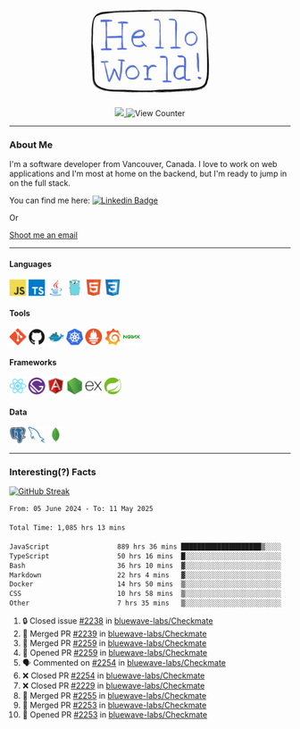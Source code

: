 <div align="center">
    <img src="./img/hello_world.webp" height="200px" width="">
    <div>
        <a href="https://www.linkedin.com/in/ajhollid">
            <img src="https://img.shields.io/badge/LinkedIn-blue"/>
        </a>
        <img src="https://komarev.com/ghpvc/?username=ajhollid&color=yellow" alt="View Counter">
    </div>
</div>

---

### About Me

I'm a software developer from Vancouver, Canada. I love to work on web applications and I'm most at home on the backend, but I'm ready to jump in on the full stack.

You can find me here: [![Linkedin Badge](https://img.shields.io/badge/-ajhollid-blue?style=flat&logo=Linkedin&logoColor=white)](https://www.linkedin.com/in/ajhollid)

Or

[Shoot me an email](mailto:ajhollid@gmail.com)

---

#### Languages

<div>
    <img src="./img/devicons/javascript-original.svg" width=30 height=30 alt="JavaScript">
    <img src="/img/devicons/typescript-original.svg" width=30 height=30 alt="TypeScript">
    <img src="./img/devicons/java-original.svg" width=30 height=30 alt="Java">
    <img src="./img/devicons/go-original.svg" width=30 height=30 alt="Golang">
    <img src="./img/devicons/html5-original.svg" width=30 height=30 alt="HTML 5">
    <img src="./img/devicons/css3-original.svg" width=30 height=30 alt="CSS 3">
</div>

#### Tools

<div>
    <img src="./img/devicons/git-original.svg" width=30 height=30 alt="Git">
    <img src="./img/devicons/github-original.svg" width=30 height=30 alt="Github">
    <img src="./img/devicons/docker-original.svg" width=30 
    height=30 alt="Docker">
    <img src="./img/devicons/kubernetes-original.svg" width=30 height=30 alt="K8">
    <img src="./img/devicons/prometheus-original.svg" width=30 height=30 alt="Prometheus">
    <img src="./img/devicons/grafana-original.svg" width=30 height=30 alt="Grafana">
    <img src="./img/devicons/nginx-original.svg" width=30 height=30 alt="Nginx">
</div>

#### Frameworks

<div>
    <img src="./img/devicons/react-original.svg" width=30 height=30 alt="React">
    <img src="./img/devicons/gatsby-original.svg" width=30 height=30 alt="Gatsby">
    <img src="./img/devicons/angularjs-original.svg" width=30 height=30 alt="AngularJS">
    <img src="./img/devicons/nodejs-original.svg" width=30 height=30 alt="NodeJS">
    <img src="./img/devicons/express-original.svg" width=30 height=30 alt="Express">
    <img src="./img/devicons/spring-original.svg" width=30 height=30 alt="Spring">
</div>

#### Data

<div>
    <img src="./img/devicons/postgresql-original.svg" width=30 height=30 alt="Postgresql">
    <img src="./img/devicons/mysql-original.svg" width=30 height=30 alt="Mysql">
    <img src="./img/devicons/mongodb-original.svg" width=30 height=30 alt="MongoDB">
</div>

---

### Interesting(?) Facts

[![GitHub Streak](http://github-readme-streak-stats.herokuapp.com?user=ajhollid)](https://git.io/streak-stats)

 <!--START_SECTION:waka-->

```txt
From: 05 June 2024 - To: 11 May 2025

Total Time: 1,085 hrs 13 mins

JavaScript                 889 hrs 36 mins ████████████████████▒░░░░   81.40 %
TypeScript                 50 hrs 16 mins  █░░░░░░░░░░░░░░░░░░░░░░░░   04.60 %
Bash                       36 hrs 10 mins  ▓░░░░░░░░░░░░░░░░░░░░░░░░   03.31 %
Markdown                   22 hrs 4 mins   ▓░░░░░░░░░░░░░░░░░░░░░░░░   02.02 %
Docker                     14 hrs 50 mins  ▒░░░░░░░░░░░░░░░░░░░░░░░░   01.36 %
CSS                        10 hrs 58 mins  ▒░░░░░░░░░░░░░░░░░░░░░░░░   01.00 %
Other                      7 hrs 35 mins   ▒░░░░░░░░░░░░░░░░░░░░░░░░   00.69 %
```

<!--END_SECTION:waka-->


<!--START_SECTION:activity-->
1. 🔒 Closed issue [#2238](https://github.com/bluewave-labs/Checkmate/issues/2238) in [bluewave-labs/Checkmate](https://github.com/bluewave-labs/Checkmate)
2. 🎉 Merged PR [#2239](https://github.com/bluewave-labs/Checkmate/pull/2239) in [bluewave-labs/Checkmate](https://github.com/bluewave-labs/Checkmate)
3. 🎉 Merged PR [#2259](https://github.com/bluewave-labs/Checkmate/pull/2259) in [bluewave-labs/Checkmate](https://github.com/bluewave-labs/Checkmate)
4. 💪 Opened PR [#2259](https://github.com/bluewave-labs/Checkmate/pull/2259) in [bluewave-labs/Checkmate](https://github.com/bluewave-labs/Checkmate)
5. 🗣 Commented on [#2254](https://github.com/bluewave-labs/Checkmate/pull/2254#issuecomment-2874908885) in [bluewave-labs/Checkmate](https://github.com/bluewave-labs/Checkmate)
6. ❌ Closed PR [#2254](https://github.com/bluewave-labs/Checkmate/pull/2254) in [bluewave-labs/Checkmate](https://github.com/bluewave-labs/Checkmate)
7. ❌ Closed PR [#2229](https://github.com/bluewave-labs/Checkmate/pull/2229) in [bluewave-labs/Checkmate](https://github.com/bluewave-labs/Checkmate)
8. 🎉 Merged PR [#2255](https://github.com/bluewave-labs/Checkmate/pull/2255) in [bluewave-labs/Checkmate](https://github.com/bluewave-labs/Checkmate)
9. 🎉 Merged PR [#2253](https://github.com/bluewave-labs/Checkmate/pull/2253) in [bluewave-labs/Checkmate](https://github.com/bluewave-labs/Checkmate)
10. 💪 Opened PR [#2253](https://github.com/bluewave-labs/Checkmate/pull/2253) in [bluewave-labs/Checkmate](https://github.com/bluewave-labs/Checkmate)
<!--END_SECTION:activity-->
